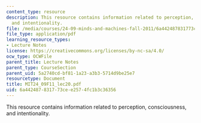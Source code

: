 ```yaml
---
content_type: resource
description: This resource contains information related to perception, consciousness,
  and intentionality.
file: /media/courses/24-09-minds-and-machines-fall-2011/6a442487831773cee2574fc1b3c36356_MIT24_09F11_lec20.pdf
file_type: application/pdf
learning_resource_types:
- Lecture Notes
license: https://creativecommons.org/licenses/by-nc-sa/4.0/
ocw_type: OCWFile
parent_title: Lecture Notes
parent_type: CourseSection
parent_uid: 5a2740cd-bf81-1a23-a3b3-5714d9be25e7
resourcetype: Document
title: MIT24_09F11_lec20.pdf
uid: 6a442487-8317-73ce-e257-4fc1b3c36356
---
```

This resource contains information related to perception, consciousness, and intentionality.